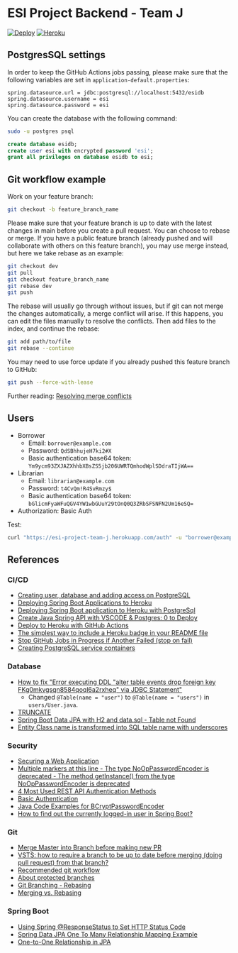 # ESI Project Backend - Team J

[![Deploy](https://github.com/chaosrun/ESI-project-backend/actions/workflows/heroku-deploy.yml/badge.svg)](https://github.com/chaosrun/ESI-project-backend/actions/workflows/heroku-deploy.yml) [![Heroku](https://pyheroku-badge.herokuapp.com/?app=esi-project-team-j&style=flat)](https://esi-project-team-j.herokuapp.com) 

## PostgresSQL settings

In order to keep the GitHub Actions jobs passing, please make sure that the following variables are set in `application-default.properties`:

```
spring.datasource.url = jdbc:postgresql://localhost:5432/esidb
spring.datasource.username = esi
spring.datasource.password = esi
```

You can create the database with the following command:

```bash
sudo -u postgres psql
```

```sql
create database esidb;
create user esi with encrypted password 'esi';
grant all privileges on database esidb to esi;
```

## Git workflow example

Work on your feature branch:

```bash
git checkout -b feature_branch_name
```

Please make sure that your feature branch is up to date with the latest changes in main before you create a pull request. You can choose to rebase or merge. If you have a public feature branch (already pushed and will collaborate with others on this feature branch), you may use merge instead, but here we take rebase as an example:

```bash
git checkout dev
git pull
git checkout feature_branch_name
git rebase dev
git push
```

The rebase will usually go through without issues, but if git can not merge the changes automatically, a merge conflict will arise. If this happens, you can edit the files manually to resolve the conflicts. Then add files to the index, and continue the rebase:

```bash
git add path/to/file
git rebase --continue
```

You may need to use force update if you already pushed this feature branch to GitHub:

```bash
git push --force-with-lease
```

Further reading: [Resolving merge conflicts](https://docs.openstack.org/doc-contrib-guide/additional-git-workflow/rebase.html)

## Users

- Borrower
    - Email: `borrower@example.com`
    - Password: `QdSBhhujeH7ki2#X`
    - Basic authentication base64 token: `Ym9ycm93ZXJAZXhhbXBsZS5jb206UWRTQmhodWplSDdraTIjWA==`
- Librarian
    - Email: `librarian@example.com`
    - Password: `t4CvQm!R4SvRmzy$`
    - Basic authentication base64 token: `bGlicmFyaWFuQGV4YW1wbGUuY29tOnQ0Q3ZRbSFSNFN2Um16eSQ=`
- Authorization: Basic Auth

Test:

```bash
curl "https://esi-project-team-j.herokuapp.com/auth" -u "borrower@example.com:QdSBhhujeH7ki2#X"
```

## References

### CI/CD

- [Creating user, database and adding access on PostgreSQL](https://medium.com/coding-blocks/creating-user-database-and-adding-access-on-postgresql-8bfcd2f4a91e)
- [Deploying Spring Boot Applications to Heroku](https://devcenter.heroku.com/articles/deploying-spring-boot-apps-to-heroku)
- [Deploying Spring Boot application to Heroku with PostgreSql](https://levelup.gitconnected.com/deploying-spring-boot-application-to-heroku-with-postgresql-dc94f193464c)
- [Create Java Spring API with VSCODE & Postgres: 0 to Deploy ](https://dev.to/alexmercedcoder/create-java-spring-api-with-vscode-postgres-0-to-deploy-142)
- [Deploy to Heroku with GitHub Actions](https://remarkablemark.org/blog/2021/03/12/github-actions-deploy-to-heroku/)
- [The simplest way to include a Heroku badge in your README file](https://github.com/dhalenok/pyheroku-badge)
- [Stop GitHub Jobs in Progress if Another Failed (stop on fail)](https://stackoverflow.com/questions/67488957/stop-github-jobs-in-progress-if-another-failed-stop-on-fail)
- [Creating PostgreSQL service containers](https://docs.github.com/en/actions/using-containerized-services/creating-postgresql-service-containers)

### Database

- [How to fix "Error executing DDL "alter table events drop foreign key FKg0mkvgsqn8584qoql6a2rxheq" via JDBC Statement"](https://stackoverflow.com/a/56206827)
    - Changed `@Table(name = "user")` to `@Table(name = "users")` in `users/User.java`.
- [TRUNCATE](https://www.postgresql.org/docs/current/sql-truncate.html)
- [Spring Boot Data JPA with H2 and data.sql - Table not Found](https://stackoverflow.com/questions/67744719/spring-boot-data-jpa-with-h2-and-data-sql-table-not-found)
- [Entity Class name is transformed into SQL table name with underscores](https://stackoverflow.com/questions/29087626/entity-class-name-is-transformed-into-sql-table-name-with-underscores)

### Security

- [Securing a Web Application](https://spring.io/guides/gs/securing-web/)
- [Multiple markers at this line - The type NoOpPasswordEncoder is deprecated - The method getInstance() from the type NoOpPasswordEncoder is deprecated](https://stackoverflow.com/questions/52134823/multiple-markers-at-this-line-the-type-nooppasswordencoder-is-deprecated-the)
- [4 Most Used REST API Authentication Methods](https://blog.restcase.com/4-most-used-rest-api-authentication-methods/)
- [Basic Authentication](https://mixedanalytics.com/knowledge-base/api-connector-encode-credentials-to-base-64/)
- [Java Code Examples for BCryptPasswordEncoder](https://www.tabnine.com/code/java/classes/org.springframework.security.crypto.bcrypt.BCryptPasswordEncoder)
- [How to find out the currently logged-in user in Spring Boot?](https://stackoverflow.com/a/51944119)

### Git

- [Merge Master into Branch before making new PR](https://www.reddit.com/r/git/comments/je457m/merge_master_into_branch_before_making_new_pr/)
- [VSTS: how to require a branch to be up to date before merging (doing pull request) from that branch?](https://stackoverflow.com/questions/64029333/vsts-how-to-require-a-branch-to-be-up-to-date-before-merging-doing-pull-reques)
- [Recommended git workflow](https://docs.gpcrdb.org/git_workflow.html)
- [About protected branches](https://docs.github.com/en/repositories/configuring-branches-and-merges-in-your-repository/defining-the-mergeability-of-pull-requests/about-protected-branches)
- [Git Branching - Rebasing](https://git-scm.com/book/en/v2/Git-Branching-Rebasing)
- [Merging vs. Rebasing](https://www.atlassian.com/git/tutorials/merging-vs-rebasing)

### Spring Boot

- [Using Spring @ResponseStatus to Set HTTP Status Code](https://www.baeldung.com/spring-response-status)
- [Spring Data JPA One To Many Relationship Mapping Example](https://attacomsian.com/blog/spring-data-jpa-one-to-many-mapping)
- [One-to-One Relationship in JPA](https://www.baeldung.com/jpa-one-to-one)
